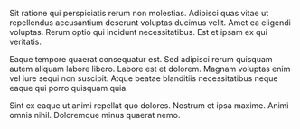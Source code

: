 Sit ratione qui perspiciatis rerum non molestias. Adipisci quas vitae ut repellendus accusantium deserunt voluptas ducimus velit. Amet ea eligendi voluptas. Rerum optio qui incidunt necessitatibus. Est et ipsam ex qui veritatis.
 Eaque tempore quaerat consequatur est. Sed adipisci rerum quisquam autem aliquam labore libero. Labore est et dolorem. Magnam voluptas enim vel iure sequi non suscipit. Atque beatae blanditiis necessitatibus neque eaque qui porro quisquam quia.
 Sint ex eaque ut animi repellat quo dolores. Nostrum et ipsa maxime. Animi omnis nihil. Doloremque minus quaerat nemo.